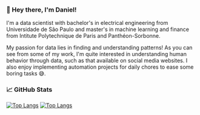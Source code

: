 ### :wave: Hey there, I'm Daniel!

I'm a data scientist with bachelor's in electrical engineering from Universidade de São Paulo and master's in machine learning and finance from Intitute Polytechnique de Paris and Panthéon-Sorbonne.

My passion for data lies in finding and understanding patterns! As you can see from some of my work, I'm quite interested in understanding human behavior through data, such as that available on social media websites. I also enjoy implementing automation projects for daily chores to ease some boring tasks :sweat_smile:.


<!-- ### :brain: Skills -->




### :chart_with_upwards_trend: GitHub Stats

[![Top Langs](https://github-readme-stats.vercel.app/api?username=daniel-deutsch&show_icons=true&locale=en)](https://github.com/daniel-deutsch/github-readme-stats)
[![Top Langs](https://github-readme-stats.vercel.app/api/top-langs/?username=daniel-deutsch&layout=compact)](https://github.com/daniel-deutsch/github-readme-stats)
